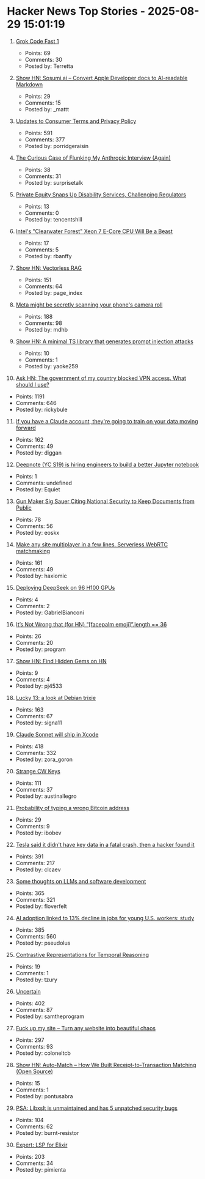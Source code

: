 # Hacker News Top Stories - 2025-08-29 15:01:19

1. [Grok Code Fast 1](https://x.ai/news/grok-code-fast-1)
   - Points: 69
   - Comments: 30
   - Posted by: Terretta

2. [Show HN: Sosumi.ai – Convert Apple Developer docs to AI-readable Markdown](https://sosumi.ai/)
   - Points: 29
   - Comments: 15
   - Posted by: _mattt

3. [Updates to Consumer Terms and Privacy Policy](https://www.anthropic.com/news/updates-to-our-consumer-terms)
   - Points: 591
   - Comments: 377
   - Posted by: porridgeraisin

4. [The Curious Case of Flunking My Anthropic Interview (Again)](https://taylor.town/flunking-anthropic)
   - Points: 38
   - Comments: 31
   - Posted by: surprisetalk

5. [Private Equity Snaps Up Disability Services, Challenging Regulators](https://www.governing.com/management-and-administration/private-equity-snaps-up-disability-services-challenging-regulators)
   - Points: 13
   - Comments: 0
   - Posted by: tencentshill

6. [Intel's "Clearwater Forest" Xeon 7 E-Core CPU Will Be a Beast](https://www.nextplatform.com/2025/08/26/intels-clearwater-forest-xeon-7-e-core-cpu-will-be-a-beast/)
   - Points: 17
   - Comments: 5
   - Posted by: rbanffy

7. [Show HN: Vectorless RAG](https://github.com/VectifyAI/PageIndex/blob/main/cookbook/pageindex_RAG_simple.ipynb)
   - Points: 151
   - Comments: 64
   - Posted by: page_index

8. [Meta might be secretly scanning your phone's camera roll](https://www.zdnet.com/article/meta-might-be-secretly-scanning-your-phones-camera-roll-how-to-check-and-turn-it-off/)
   - Points: 188
   - Comments: 98
   - Posted by: mdhb

9. [Show HN: A minimal TS library that generates prompt injection attacks](https://prompt-injector.blueprintlab.io/)
   - Points: 10
   - Comments: 1
   - Posted by: yaoke259

10. [Ask HN: The government of my country blocked VPN access. What should I use?](undefined)
   - Points: 1191
   - Comments: 646
   - Posted by: rickybule

11. [If you have a Claude account, they're going to train on your data moving forward](https://old.reddit.com/r/LocalLLaMA/comments/1n2ubjx/if_you_have_a_claude_personal_account_they_are/)
   - Points: 162
   - Comments: 49
   - Posted by: diggan

12. [Deepnote (YC S19) is hiring engineers to build a better Jupyter notebook](https://deepnote.com/join-us)
   - Points: 1
   - Comments: undefined
   - Posted by: Equiet

13. [Gun Maker Sig Sauer Citing National Security to Keep Documents from Public](https://practicalshootinginsights.com/eighth-circuit-fmeca-update/)
   - Points: 78
   - Comments: 56
   - Posted by: eoskx

14. [Make any site multiplayer in a few lines. Serverless WebRTC matchmaking](https://oxism.com/trystero/)
   - Points: 161
   - Comments: 49
   - Posted by: haxiomic

15. [Deploying DeepSeek on 96 H100 GPUs](https://lmsys.org/blog/2025-05-05-large-scale-ep/)
   - Points: 4
   - Comments: 2
   - Posted by: GabrielBianconi

16. [It’s Not Wrong that (for HN) “[facepalm emoji]”.length == 36](https://zaerl.com/2025/08/24/its-not-wrong-that-for-hn-%f0%9f%a4%a6%f0%9f%8f%bc%e2%99%82%ef%b8%8f-length-36/)
   - Points: 26
   - Comments: 20
   - Posted by: program

17. [Show HN: Find Hidden Gems on HN](https://pj4533.com/hn-overlooked/)
   - Points: 9
   - Comments: 4
   - Posted by: pj4533

18. [Lucky 13: a look at Debian trixie](https://lwn.net/Articles/1033474/)
   - Points: 163
   - Comments: 67
   - Posted by: signa11

19. [Claude Sonnet will ship in Xcode](https://developer.apple.com/documentation/xcode-release-notes/xcode-26-release-notes)
   - Points: 418
   - Comments: 332
   - Posted by: zora_goron

20. [Strange CW Keys](https://sites.google.com/site/oh6dccw/strangecwkeys)
   - Points: 111
   - Comments: 37
   - Posted by: austinallegro

21. [Probability of typing a wrong Bitcoin address](https://www.johndcook.com/blog/2025/08/28/wrong-address/)
   - Points: 29
   - Comments: 9
   - Posted by: ibobev

22. [Tesla said it didn't have key data in a fatal crash, then a hacker found it](https://www.washingtonpost.com/technology/2025/08/29/tesla-autopilot-crashes-evidence-testimony-wrongful-death/)
   - Points: 391
   - Comments: 217
   - Posted by: clcaev

23. [Some thoughts on LLMs and software development](https://martinfowler.com/articles/202508-ai-thoughts.html)
   - Points: 365
   - Comments: 321
   - Posted by: floverfelt

24. [AI adoption linked to 13% decline in jobs for young U.S. workers: study](https://www.cnbc.com/2025/08/28/generative-ai-reshapes-us-job-market-stanford-study-shows-entry-level-young-workers.html)
   - Points: 385
   - Comments: 560
   - Posted by: pseudolus

25. [Contrastive Representations for Temporal Reasoning](https://princeton-rl.github.io/CRTR/)
   - Points: 19
   - Comments: 1
   - Posted by: tzury

26. [Uncertain<T>](https://nshipster.com/uncertainty/)
   - Points: 402
   - Comments: 87
   - Posted by: samtheprogram

27. [Fuck up my site – Turn any website into beautiful chaos](https://www.fuckupmysite.com/?url=https%3A%2F%2Fnews.ycombinator.com&torchCursor=true&comicSans=true&fakeCursors=true&peskyFly=true)
   - Points: 297
   - Comments: 93
   - Posted by: coloneltcb

28. [Show HN: Auto-Match – How We Built Receipt-to-Transaction Matching (Open Source)](https://midday.ai/updates/automatic-reconciliation-engine/)
   - Points: 15
   - Comments: 1
   - Posted by: pontusabra

29. [PSA: Libxslt is unmaintained and has 5 unpatched security bugs](https://vuxml.freebsd.org/freebsd/b0a3466f-5efc-11f0-ae84-99047d0a6bcc.html)
   - Points: 104
   - Comments: 62
   - Posted by: burnt-resistor

30. [Expert: LSP for Elixir](https://github.com/elixir-lang/expert)
   - Points: 203
   - Comments: 34
   - Posted by: pimienta

